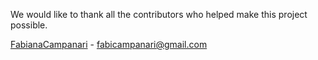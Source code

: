 
We would like to thank all the contributors who helped make this project possible.

[FabianaCampanari](https://github.com/FabianaCampanari) - fabicampanari@gmail.com



